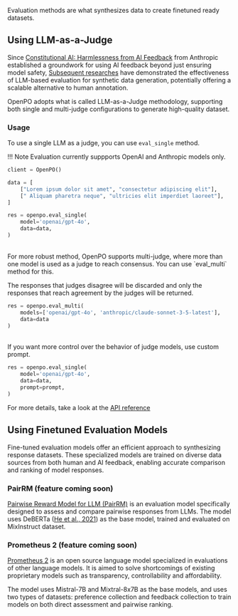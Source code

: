 Evaluation methods are what synthesizes data to create finetuned ready datasets.

## Using LLM-as-a-Judge
Since [Constitutional AI: Harmlessness from AI Feedback](https://arxiv.org/abs/2212.08073) from Anthropic established a groundwork for using AI feedback beyond just ensuring model safety, [Subsequent researches](paper.md) have demonstrated the effectiveness of LLM-based evaluation for synthetic data generation, potentially offering a scalable alternative to human annotation.

OpenPO adopts what is called LLM-as-a-Judge methodology, supporting both single and multi-judge configurations to generate high-quality dataset.


### Usage
To use a single LLM as a judge, you can use `eval_single` method.

!!! Note
    Evaluation currently suppports OpenAI and Anthropic models only.

```python
client = OpenPO()

data = [
    ["Lorem ipsum dolor sit amet", "consectetur adipiscing elit"],
    [" Aliquam pharetra neque", "ultricies elit imperdiet laoreet"],
]

res = openpo.eval_single(
    model='openai/gpt-4o',
    data=data,
)
```
<br>
For more robust method, OpenPO supports multi-judge, where more than one model is used as a judge to reach consensus. You can use `eval_multi` method for this.

The responses that judges disagree will be discarded and only the responses that reach agreement by the judges will be returned.

```python
res = openpo.eval_multi(
    models=['openai/gpt-4o', 'anthropic/claude-sonnet-3-5-latest'],
    data=data
)
```
<br>
If you want more control over the behavior of judge models, use custom prompt.

```python
res = openpo.eval_single(
    model='openai/gpt-4o',
    data=data,
    prompt=prompt,
)

```

For more details, take a look at the [API reference](api.md)



## Using Finetuned Evaluation Models

Fine-tuned evaluation models offer an efficient approach to synthesizing response datasets. These specialized models are trained on diverse data sources from both human and AI feedback, enabling accurate comparison and ranking of model responses.

### PairRM (feature coming soon)
[Pairwise Reward Model for LLM (PairRM)](https://arxiv.org/abs/2306.02561) is an evaluation model specifically designed to assess and compare pairwise responses from LLMs. The model uses DeBERTa ([He et al., 2021](https://arxiv.org/abs/2006.03654)) as the base model, trained and evaluated on MixInstruct dataset.


### Prometheus 2 (feature coming soon)
[Prometheus 2](https://arxiv.org/abs/2405.01535) is an open source language model specialized in evaluations of other language models. It is aimed to solve shortcomings of existing proprietary models such as transparency, controllability and affordability.

The model uses Mistral-7B and Mixtral-8x7B as the base models, and uses two types of datasets: preference collection and feedback collection to train models on both direct assessment and pairwise ranking.







